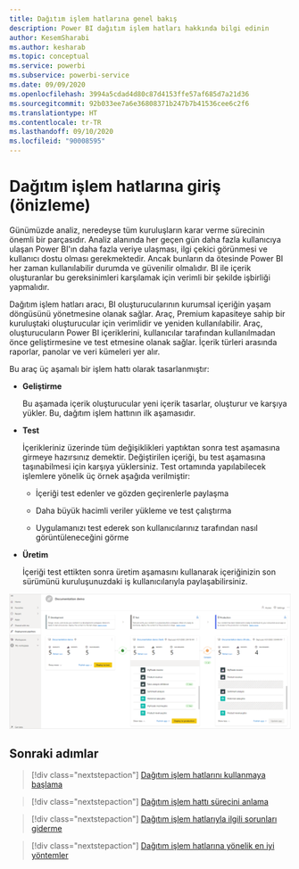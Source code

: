 ```yaml
---
title: Dağıtım işlem hatlarına genel bakış
description: Power BI dağıtım işlem hatları hakkında bilgi edinin
author: KesemSharabi
ms.author: kesharab
ms.topic: conceptual
ms.service: powerbi
ms.subservice: powerbi-service
ms.date: 09/09/2020
ms.openlocfilehash: 3994a5cdad4d80c87d4153ffe57af685d7a21d36
ms.sourcegitcommit: 92b033ee7a6e36808371b247b7b41536cee6c2f6
ms.translationtype: HT
ms.contentlocale: tr-TR
ms.lasthandoff: 09/10/2020
ms.locfileid: "90008595"
---
```

# <a name="introduction-to-deployment-pipelines-preview"></a>Dağıtım işlem hatlarına giriş (önizleme)

Günümüzde analiz, neredeyse tüm kuruluşların karar verme sürecinin önemli bir parçasıdır. Analiz alanında her geçen gün daha fazla kullanıcıya ulaşan Power BI'ın daha fazla veriye ulaşması, ilgi çekici görünmesi ve kullanıcı dostu olması gerekmektedir. Ancak bunların da ötesinde Power BI her zaman kullanılabilir durumda ve güvenilir olmalıdır. BI ile içerik oluşturanlar bu gereksinimleri karşılamak için verimli bir şekilde işbirliği yapmalıdır.

Dağıtım işlem hatları aracı, BI oluşturucularının kurumsal içeriğin yaşam döngüsünü yönetmesine olanak sağlar. Araç, Premium kapasiteye sahip bir kuruluştaki oluşturucular için verimlidir ve yeniden kullanılabilir. Araç, oluşturucuların Power BI içeriklerini, kullanıcılar tarafından kullanılmadan önce geliştirmesine ve test etmesine olanak sağlar. İçerik türleri arasında raporlar, panolar ve veri kümeleri yer alır.

Bu araç üç aşamalı bir işlem hattı olarak tasarlanmıştır:

* **<a name="development"></a>Geliştirme**
    
    Bu aşamada içerik oluşturucular yeni içerik tasarlar, oluşturur ve karşıya yükler. Bu, dağıtım işlem hattının ilk aşamasıdır.

* **<a name="test"></a>Test**

    İçerikleriniz üzerinde tüm değişiklikleri yaptıktan sonra test aşamasına girmeye hazırsınız demektir. Değiştirilen içeriği, bu test aşamasına taşınabilmesi için karşıya yüklersiniz. Test ortamında yapılabilecek işlemlere yönelik üç örnek aşağıda verilmiştir:

    * İçeriği test edenler ve gözden geçirenlerle paylaşma

    * Daha büyük hacimli veriler yükleme ve test çalıştırma

    * Uygulamanızı test ederek son kullanıcılarınız tarafından nasıl görüntüleneceğini görme

* **<a name="production"></a>Üretim**

    İçeriği test ettikten sonra üretim aşamasını kullanarak içeriğinizin son sürümünü kuruluşunuzdaki iş kullanıcılarıyla paylaşabilirsiniz.

![Dağıtım, test ve üretim aşamalarının doldurulmuş olduğu çalışan bir dağıtım işlem hattının ekran görüntüsü.](media/deployment-pipelines-overview/deployment-pipelines.png)

## <a name="next-steps"></a>Sonraki adımlar

>[!div class="nextstepaction"]
>[Dağıtım işlem hatlarını kullanmaya başlama](deployment-pipelines-get-started.md)

>[!div class="nextstepaction"]
>[Dağıtım işlem hattı sürecini anlama](deployment-pipelines-process.md)

>[!div class="nextstepaction"]
>[Dağıtım işlem hatlarıyla ilgili sorunları giderme](deployment-pipelines-troubleshooting.md)

>[!div class="nextstepaction"]
>[Dağıtım işlem hatlarına yönelik en iyi yöntemler](deployment-pipelines-best-practices.md)
